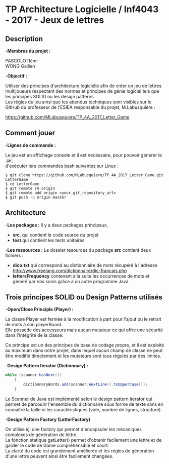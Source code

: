 # TP Architecture Logicielle / Inf4043 - 2017 - Jeux de lettres

## Description

-**Membres du projet :**

PASCOLO Rémi  
WONG Gallien

-**Objectif :**

Utiliser des principes d'architecture logicielle afin de créer un jeu de lettres multijoueurs respectant 
des normes et principes de génie logiciel tels que les principes SOLID ou les design patterns.  
Les règles du jeu ainsi que les attendus techniques sont visibles sur le GitHub du professeur de l'ESIEA responsable du projet, M.Labusquière :  

https://github.com/MLabusquiere/TP_4A_2017_Letter_Game

## Comment jouer

-**Lignes de commande :**

Le jeu est en affichage console et il est nécéssaire, pour pouvoir générer le .jar,  
d'exécuter lers commandes bash suivantes sur Linux :

```
$ git clone https://github.com/MLabusquiere/TP_4A_2017_Letter_Game.git LetterGame
$ cd LetterGame
$ git remote rm origin
$ git remote add origin <your_git_repository_url>
$ git push -u origin master
```

## Architecture

-**Les packages :**
Il y a deux packages principaux,  
   * **src**, qui contient le code source du projet  
   * **test** qui contient les tests unitaires

-**Les ressources :**
Le dossier resources du package **src** contient deux fichiers :  
   * **dico.txt** qui correspond au dictionniaire de mots récupéré à l'adresse  
   http://www.freelang.com/dictionnaire/dic-francais.php
   * **lettersFrequency** contenant à la suite les occurrences de mots et généré par nos soins grâce à un autre programme Java.

## Trois principes SOLID ou Design Patterns utilisés

-**Open/Close Principle (Player) :**

La classe Player est fermée à la modification à part pour l'ajout ou le retrait de mots à son playerBoard.  
Elle possède des accesseurs mais aucun mutateur ce qui offre une sécurité dans l'intégrité de la classe.  
  
Ce principe est un des principes de base de codage propre, et il est exploité au maximum dans notre projet,
dans lequel aucun champ de classe ne peut être modifié directement et les mutateurs sont tous régulés par des limites.

-**Design Pattern Iterator (Dictionnary) :**
```java
while (scanner.hasNext())
	{
		dictionnaryWords.add(scanner.nextLine().toUpperCase());
	}
```
Le Scanner de Java est implémenté selon le design pattern iterator qui permet de parcourir l'ensemble du dictionnaire 
sous forme de texte sans en connaître la taille ni les caractéristiques (vide, nombre de lignes, structure).

-**Design Pattern Factory (LetterFactory)**

On utilise içi une factory qui permet d'encapsuler les mécaniques complexes de génération de lettre.  
La fonction statique getLetter() permet d'obtenir facilement une lettre et de garder le code de Game 
compréhensible et court.  
La clarté du code est grandement améliorée et les règles de génération d'une lettre peuvent ainsi être facilement changées.

